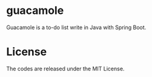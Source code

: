 # guacamole
Guacamole is a to-do list write in Java with Spring Boot.

# License
The codes are released under the MIT License.
